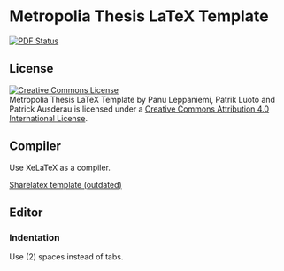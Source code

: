 # Metropolia Thesis LaTeX Template
[![PDF Status](https://www.sharelatex.com/github/repos/panunu/metropolia-thesis-latex/builds/latest/badge.svg)](https://www.sharelatex.com/github/repos/panunu/metropolia-thesis-latex/builds/latest/output.pdf)
## License
<a rel="license" href="http://creativecommons.org/licenses/by/4.0/"><img alt="Creative Commons License" style="border-width:0" src="http://i.creativecommons.org/l/by/4.0/88x31.png" /></a><br /><span xmlns:dct="http://purl.org/dc/terms/" href="http://purl.org/dc/dcmitype/Text" property="dct:title" rel="dct:type">Metropolia Thesis LaTeX Template</span> by <span xmlns:cc="http://creativecommons.org/ns#" property="cc:attributionName">Panu Leppäniemi, Patrik Luoto and Patrick Ausderau</span> is licensed under a <a rel="license" href="http://creativecommons.org/licenses/by/4.0/">Creative Commons Attribution 4.0 International License</a>.

## Compiler

Use XeLaTeX as a compiler.

<a href="https://www.sharelatex.com/templates/thesis/metropolia-uas-thesis">Sharelatex template (outdated)</a> 

## Editor

### Indentation

Use (2) spaces instead of tabs.


